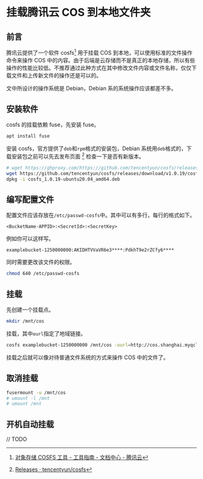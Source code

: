 # 挂载腾讯云 COS 到本地文件夹

## 前言

腾讯云提供了一个软件 cosfs[^1] 用于挂载 COS 到本地，可以使用标准的文件操作命令来操作 COS 中的内容。由于后端是云存储而不是真正的本地存储，所以有些操作的性能比较低。不推荐通过此种方式在其中修改文件内容或文件名称，仅仅下载文件和上传新文件的操作还是可以的。

文中所设计的操作系统是 Debian，Debian 系的系统操作应该都差不多。

## 安装软件

cosfs 的挂载依赖 fuse，先安装 fuse。

```bash
apt install fuse
```

安装 cosfs，官方提供了`deb`和`rpm`格式的安装包，Debian 系统用`deb`格式的，下载安装包之前可以先去发布页面 [^2] 检查一下是否有新版本。

```bash
# wget https://ghproxy.com/https://github.com/tencentyun/cosfs/releases/download/v1.0.19/cosfs_1.0.19-ubuntu20.04_amd64.deb
wget https://github.com/tencentyun/cosfs/releases/download/v1.0.19/cosfs_1.0.19-ubuntu20.04_amd64.deb
dpkg -i cosfs_1.0.19-ubuntu20.04_amd64.deb
```

## 编写配置文件

配置文件应该存放在`/etc/passwd-cosfs`中。其中可以有多行，每行的格式如下。

```
<BucketName-APPID>:<SecretId>:<SecretKey>
```

例如你可以这样写。

```
examplebucket-1250000000:AKIDHTVVaVR6e3****:PdkhT9e2rZCfy6****
```

同时需要更改该文件的权限。

```bash
chmod 640 /etc/passwd-cosfs
```

## 挂载

先创建一个挂载点。

```bash
mkdir /mnt/cos
```

挂载，其中`ourl`指定了地域链接。

```bash
cosfs examplebucket-1250000000 /mnt/cos -ourl=http://cos.shanghai.myqcloud.com
```

挂载之后就可以像对待普通文件系统的方式来操作 COS 中的文件了。

## 取消挂载

```bash
fusermount -u /mnt/cos
# umount -l /mnt
# umount /mnt
```

## 开机自动挂载

// TODO

[^1]: [对象存储 COSFS 工具 - 工具指南 - 文档中心 - 腾讯云](https://cloud.tencent.com/document/product/436/6883)
[^2]: [Releases · tencentyun/cosfs](https://github.com/tencentyun/cosfs/releases)
